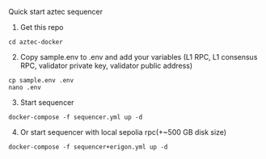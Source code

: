 Quick start aztec sequencer

1. Get this repo
```git clone https://github.com/LexPrime/aztec-docker
cd aztec-docker
```
2. Copy sample.env to .env and add your variables (L1 RPC, L1 consensus RPC, validator private key, validator public address)
```
cp sample.env .env
nano .env
```
3. Start sequencer
```
docker-compose -f sequencer.yml up -d
```
4. Or start sequencer with local sepolia rpc(+~500 GB disk size)
```
docker-compose -f sequencer+erigon.yml up -d
```
